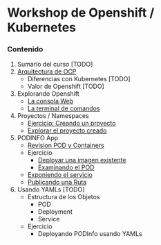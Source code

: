 # Workshop de Openshift / Kubernetes


### Contenido

1. Sumario del curso [TODO]
2. [Arquitectura de OCP](docs/arquitectura.md)
     * Diferencias con Kubernetes [TODO]
     * Valor de Openshift  [TODO]
3. Explorando Openshift
	 * [La consola Web](docs/web-ui.md)
	 * [La terminal de comandos](docs/cli-client.md)
4. Proyectos / Namespaces
	 * [Ejercicio: Creando un proyecto](docs/create-project.md)
	 * [Explorar el proyecto creado](docs/explore-project.md)
6. PODINFO App
	* [Revision POD y Containers](docs/application.md)
	* Ejercicio
		* [Deployar una imagen existente](docs/deploy-app.md)
		* [Examinando el POD](docs/exploring-pod.md)
	* [Exponiendo el servicio](docs/public-app.md)  
	* [Publicando una Ruta](docs/public-route.md)
7. Usando YAMLs [TODO]
    * Estructura de los Objetos
        * POD
        * Deployment
        * Service
    * Ejercicio
        * Deployando PODInfo usando YAMLs
